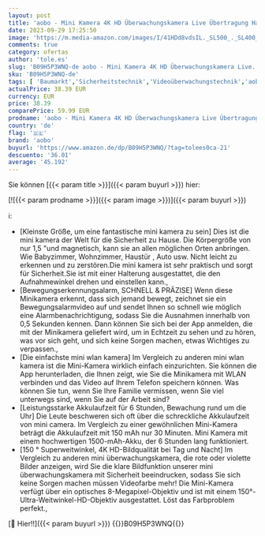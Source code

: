 ```yaml
---
layout: post
title: 'aobo - Mini Kamera 4K HD Überwachungskamera Live Übertragung Handy APP Für Innen WLAN Videoüberwachung Mit Akku Kleine WiFi Babyphone sicherheitskamera Kompakte Haustierkamera Bewegungsmelder Nachtsicht'
date: 2023-09-29 17:25:50
image: 'https://m.media-amazon.com/images/I/41HDd8vdsIL._SL500_._SL400_.jpg'
comments: true
category: ofertas
author: 'tole.es'
slug: 'B09H5P3WNQ-de aobo - Mini Kamera 4K HD Überwachungskamera Live...'
sku: 'B09H5P3WNQ-de'
tags: [ 'Baumarkt','Sicherheitstechnik','Videoüberwachungstechnik','aobo','Überwachungskameras','Überwachungstechnik','🇩🇪', ]
actualPrice: 38.39 EUR
currency: EUR
price: 38.39
comparePrice: 59.99 EUR
prodname: 'aobo - Mini Kamera 4K HD Überwachungskamera Live Übertragung Handy APP Für Innen WLAN Videoüberwachung Mit Akku Kleine WiFi Babyphone sicherheitskamera Kompakte Haustierkamera Bewegungsmelder Nachtsicht'
country: 'de'
flag: '🇩🇪'
brand: 'aobo'
buyurl: 'https://www.amazon.de/dp/B09H5P3WNQ/?tag=tolees0ca-21'
descuento: '36.01'
average: '45.192'
---
```


Sie können [{{< param title >}}]({{< param buyurl >}}) hier:

[![{{< param prodname >}}]({{< param image >}})]({{< param buyurl >}})

ℹ️:

- [Kleinste Größe, um eine fantastische mini kamera zu sein] Dies ist die mini kamera der Welt für die Sicherheit zu Hause. Die Körpergröße von nur 1,5 "und magnetisch, kann sie an allen möglichen Orten anbringen. Wie Babyzimmer, Wohnzimmer, Haustür , Auto usw. Nicht leicht zu erkennen und zu zerstören.Die mini kamera ist sehr praktisch und sorgt für Sicherheit.Sie ist mit einer Halterung ausgestattet, die den Aufnahmewinkel drehen und einstellen kann.,
- [Bewegungserkennungsalarm, SCHNELL & PRÄZISE] Wenn diese Minikamera erkennt, dass sich jemand bewegt, zeichnet sie ein Bewegungsalarmvideo auf und sendet Ihnen so schnell wie möglich eine Alarmbenachrichtigung, sodass Sie die Ausnahmen innerhalb von 0,5 Sekunden kennen. Dann können Sie sich bei der App anmelden, die mit der Minikamera geliefert wird, um in Echtzeit zu sehen und zu hören, was vor sich geht, und sich keine Sorgen machen, etwas Wichtiges zu verpassen.,
- [Die einfachste mini wlan kamera] Im Vergleich zu anderen mini wlan kamera ist die Mini-Kamera wirklich einfach einzurichten. Sie können die App herunterladen, die Ihnen zeigt, wie Sie die Minikamera mit WLAN verbinden und das Video auf Ihrem Telefon speichern können. Was können Sie tun, wenn Sie Ihre Familie vermissen, wenn Sie viel unterwegs sind, wenn Sie auf der Arbeit sind?
- [Leistungsstarke Akkulaufzeit für 6 Stunden, Bewachung rund um die Uhr] Die Leute beschweren sich oft über die schreckliche Akkulaufzeit von mini camera. Im Vergleich zu einer gewöhnlichen Mini-Kamera beträgt die Akkulaufzeit mit 150 mAh nur 30 Minuten. Mini Kamera mit einem hochwertigen 1500-mAh-Akku, der 6 Stunden lang funktioniert.
- [150 ° Superweitwinkel, 4K HD-Bildqualität bei Tag und Nacht] Im Vergleich zu anderen mini überwachungskamera, die rote oder violette Bilder anzeigen, wird Sie die klare Bildfunktion unserer mini überwachungskamera mit Sicherheit beeindrucken, sodass Sie sich keine Sorgen machen müssen Videofarbe mehr! Die Mini-Kamera verfügt über ein optisches 8-Megapixel-Objektiv und ist mit einem 150°-Ultra-Weitwinkel-HD-Objektiv ausgestattet. Löst das Farbproblem perfekt.,

[🛒 Hier!!]({{< param buyurl >}})
{{<world>}}B09H5P3WNQ{{</world>}}
